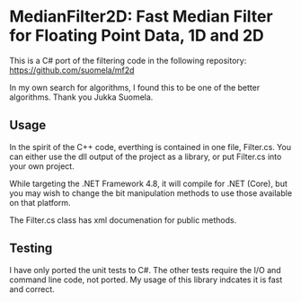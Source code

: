 # MedianFilter2D: Fast Median Filter for Floating Point Data, 1D and 2D
This is a C# port of the filtering code in the following repository:
https://github.com/suomela/mf2d

In my own search for algorithms, I found this to be one of the better algorithms. Thank you Jukka Suomela.
## Usage
In the spirit of the C++ code, everthing is contained in one file, Filter.cs. You can either use the dll output of the project as a library, or put Filter.cs into your own project.

While targeting the .NET Framework 4.8, it will compile for .NET (Core), but you may wish to change the bit manipulation methods to use those available on that platform.

The Filter.cs class has xml documenation for public methods.
## Testing
I have only ported the unit tests to C#. The other tests require the I/O and command line code, not ported. My usage of this library indcates it is fast and correct.
